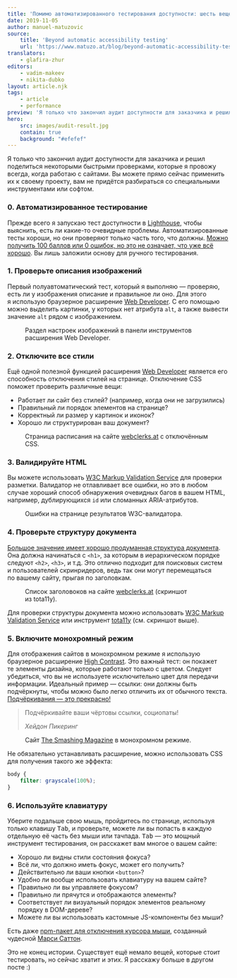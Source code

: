 ```yaml
---
title: 'Помимо автоматизированного тестирования доступности: шесть вещей, которые я проверяю на каждом своём сайте'
date: 2019-11-05
author: manuel-matuzovic
source:
    title: 'Beyond automatic accessibility testing'
    url: 'https://www.matuzo.at/blog/beyond-automatic-accessibility-testing-6-things-i-check-on-every-website-i-build/'
translators:
    - glafira-zhur
editors:
    - vadim-makeev
    - nikita-dubko
layout: article.njk
tags:
    - article
    - performance
preview: 'Я только что закончил аудит доступности для заказчика и решил поделиться некоторыми быстрыми проверками, которые я провожу всегда, когда работаю с сайтами. Вы можете прямо сейчас применить их к своему проекту, вам не придётся разбираться со специальными инструментами или софтом.'
hero:
    src: images/audit-result.jpg
    contain: true
    background: "#efefef"
---
```


Я только что закончил аудит доступности для заказчика и решил поделиться некоторыми быстрыми проверками, которые я провожу всегда, когда работаю с сайтами. Вы можете прямо сейчас применить их к своему проекту, вам не придётся разбираться со специальными инструментами или софтом.

### 0. Автоматизированное тестирование

Прежде всего я запускаю тест доступности в [Lighthouse](https://developers.google.com/web/tools/lighthouse), чтобы выяснить, есть ли какие-то очевидные проблемы. Автоматизированные тесты хороши, но они проверяют только часть того, что должны. [Можно получить 100 баллов или 0 ошибок, но это не означает, что уже всё хорошо](https://www.matuzo.at/blog/building-the-most-inaccessible-site-possible-with-a-perfect-lighthouse-score/). Вы лишь заложили основу для ручного тестирования.

### 1. Проверьте описания изображений

Первый полуавтоматический тест, который я выполняю — проверяю, есть ли у изображения описание и правильное ли оно. Для этого я использую браузерное расширение [Web Developer](https://addons.mozilla.org/de/firefox/addon/web-developer/). С его помощью можно выделить картинки, у которых нет атрибута `alt`, а также вывести значение `alt` рядом с изображением.

<figure>
    <img src="images/web-developer-extension.jpg" alt="">
    <figcaption>
        Раздел настроек изображений в панели инструментов расширения Web Developer.
    </figcaption>
</figure>

### 2. Отключите все стили

Ещё одной полезной функцией расширения [Web Developer](https://addons.mozilla.org/de/firefox/addon/web-developer/) является его способность отключения стилей на странице. Отключение CSS поможет проверить различные вещи:

- Работает ли сайт без стилей? (например, когда они не загрузились)
- Правильный ли порядок элементов на странице?
- Корректный ли размер у картинок и иконок?
- Хорошо ли структурирован ваш документ?

<figure>
    <img src="images/disabled-css-on-page.jpg" alt="">
    <figcaption>
        Страница расписания на сайте <a href="https://webclerks.at/">webclerks.at</a> с отключённым CSS.
    </figcaption>
</figure>

### 3. Валидируйте HTML

Вы можете использовать [W3C Markup Validation Service](https://validator.w3.org/) для проверки разметки. Валидатор не отлавливает все ошибки, но это в любом случае хороший способ обнаружения очевидных багов в вашем HTML, например, дублирующихся `id` или сломанных ARIA-атрибутов.

<figure>
    <img src="images/w3c-validator-result-page.jpg" alt="">
    <figcaption>
        Ошибки на странице результатов W3C-валидатора.
    </figcaption>
</figure>

### 4. Проверьте структуру документа

[Большое значение имеет хорошо продуманная структура документа](https://webaim.org/projects/screenreadersurvey8/#finding). Она должна начинаться с `<h1>`, за которым в иерархическом порядке следуют `<h2>`, `<h3>`, и т.д. Это отлично подходит для поисковых систем и пользователей скринридеров, ведь так они могут перемещаться по вашему сайту, прыгая по заголовкам.

<figure>
    <img src="images/headers-list.jpg" alt="">
    <figcaption>
        Список заголовоков на сайте <a href="https://webclerks.at/">webclerks.at</a> (скриншот из tota11y).
    </figcaption>
</figure>

Для проверки структуры документа можно использовать [W3C Markup Validation Service](https://validator.w3.org/) или инструмент [tota11y](https://khan.github.io/tota11y/) (см. скриншот выше).

### 5. Включите монохромный режим

Для отображения сайтов в монохромном режиме я использую браузерное расширение [High Contrast](https://chrome.google.com/webstore/detail/high-contrast/djcfdncoelnlbldjfhinnjlhdjlikmph). Это важный тест: он покажет те элементы дизайна, которые работают только с цветом. Следует убедиться, что вы не используете исключительно цвет для передачи информации. Идеальный пример — ссылки: они должны быть подчёркнуты, чтобы можно было легко отличить их от обычного текста. [Подчёркивания — это прекрасно!](https://adrianroselli.com/2019/01/underlines-are-beautiful.html)

<blockquote>
    <p>Подчёркивайте ваши чёртовы ссылки, социопаты!</p>
    <footer>
        <cite>
            Хейдон Пикеринг
        </cite>
    </footer>
</blockquote>

<figure>
    <img src="images/smashing-magazine-monochrome.png" alt="">
    <figcaption>
        Сайт <a href="https://www.smashingmagazine.com/">The Smashing Magazine</a> в монохромном режиме.
    </figcaption>
</figure>

Не обязательно устанавливать расширение, можно использовать CSS для получения такого же эффекта:

```css
body {
    filter: grayscale(100%);
}
```

### 6. Используйте клавиатуру

Уберите подальше свою мышь, пройдитесь по странице, используя только клавишу <kbd>Tab</kbd>, и проверьте, можете ли вы попасть в каждую отдельную её часть без мыши или тачпада. <kbd>Tab</kbd> — это мощный инструмент тестирования, он расскажет вам многое о вашем сайте:

- Хорошо ли видны стили состояния фокуса?
- Всё ли, что должно иметь фокус, может его получить?
- Действительно ли ваши кнопки `<button>`?
- Удобно ли вообще использовать клавиатуру на вашем сайте?
- Правильно ли вы управляете фокусом?
- Правильно ли прячутся и отображаются элементы?
- Соответствует ли визуальный порядок элементов реальному порядку в DOM-дереве?
- Можете ли вы использовать кастомные JS-компоненты без мыши?

Есть даже [npm-пакет для отключения курсора мыши](https://www.npmjs.com/package/no-mouse-days), созданный чудесной [Марси Саттон](https://twitter.com/marcysutton).

Это не конец истории. Существует ещё немало вещей, которые стоит тестировать, но сейчас хватит и этих. Я расскажу больше в другом посте :)
